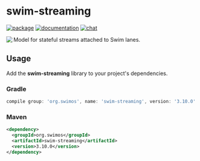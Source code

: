 # swim-streaming

[![package](https://img.shields.io/maven-central/v/org.swimos/swim-util?label=maven)](https://mvnrepository.com/artifact/org.swimos/swim-streaming)
[![documentation](https://img.shields.io/badge/doc-JavaDoc-blue.svg)](https://docs.swimos.org/java/latest/swim.streaming/module-summary.html)
[![chat](https://img.shields.io/badge/chat-Gitter-green.svg)](https://gitter.im/swimos/community)

<a href="https://www.swimos.org"><img src="https://docs.swimos.org/readme/marlin-blue.svg" align="left"></a>

Model for stateful streams attached to Swim lanes.

## Usage

Add the **swim-streaming** library to your project's dependencies.

### Gradle

```groovy
compile group: 'org.swimos', name: 'swim-streaming', version: '3.10.0'
```

### Maven

```xml
<dependency>
  <groupId>org.swimos</groupId>
  <artifactId>swim-streaming</artifactId>
  <version>3.10.0</version>
</dependency>
```
